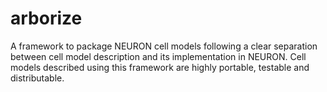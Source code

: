 # arborize
A framework to package NEURON cell models following a clear separation between
cell model description and its implementation in NEURON. Cell models described
using this framework are highly portable, testable and distributable.
